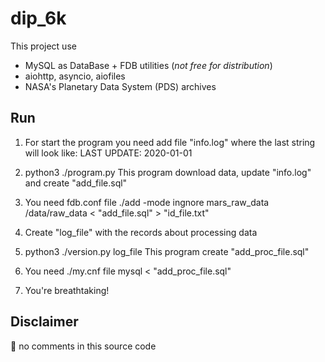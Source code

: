 # dip_6k

This project use
* MySQL as DataBase + FDB utilities (*not free for distribution*)
* aiohttp, asyncio, aiofiles
* NASA's Planetary Data System (PDS) archives

## Run
1. For start the program you need add file "info.log" where the last string will look like: LAST UPDATE: 2020-01-01 

2. python3 ./program.py
   This program download data, update "info.log" and create "add_file.sql"

3. You need fdb.conf file
   ./add -mode ingnore mars_raw_data /data/raw_data < "add_file.sql" > "id_file.txt"

4. Create "log_file" with the records about processing data

5. python3 ./version.py log_file
   This program create "add_proc_file.sql"

6. You need ./my.cnf file
   mysql < "add_proc_file.sql"

7. You're breathtaking!

## Disclaimer
:shit: no comments in this source code
